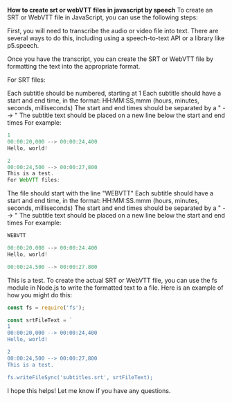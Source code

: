 **How to create srt or webVTT files in javascript  by speech**
To create an SRT or WebVTT file in JavaScript, you can use the following steps:

First, you will need to transcribe the audio or video file into text. There are several ways to do this, including using a speech-to-text API or a library like p5.speech.

Once you have the transcript, you can create the SRT or WebVTT file by formatting the text into the appropriate format.

For SRT files:

Each subtitle should be numbered, starting at 1
Each subtitle should have a start and end time, in the format: HH:MM:SS,mmm (hours, minutes, seconds, milliseconds)
The start and end times should be separated by a " --> "
The subtitle text should be placed on a new line below the start and end times
For example:

```js
1
00:00:20,000 --> 00:00:24,400
Hello, world!

2
00:00:24,500 --> 00:00:27,800
This is a test.
For WebVTT files:
```

The file should start with the line "WEBVTT"
Each subtitle should have a start and end time, in the format: HH:MM:SS.mmm (hours, minutes, seconds, milliseconds)
The start and end times should be separated by a " --> "
The subtitle text should be placed on a new line below the start and end times
For example:

```js
WEBVTT

00:00:20.000 --> 00:00:24.400
Hello, world!

00:00:24.500 --> 00:00:27.800
```

This is a test.
To create the actual SRT or WebVTT file, you can use the fs module in Node.js to write the formatted text to a file. Here is an example of how you might do this:
```js
const fs = require('fs');

const srtFileText = `
1
00:00:20,000 --> 00:00:24,400
Hello, world!

2
00:00:24,500 --> 00:00:27,800
This is a test.

fs.writeFileSync('subtitles.srt', srtFileText);
```
I hope this helps! Let me know if you have any questions.
